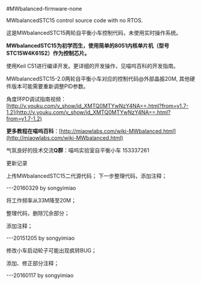 #MWbalanced-firmware-none

MWbalancedSTC15 control source code with no RTOS.

这是MWbalancedSTC15两轮自平衡小车控制代码，未使用实时操作系统。

**MWbalancedSTC15为初学而生，使用简单的8051内核单片机（型号STC15W4K61S2）作为控制芯片。**

使用Keil C51进行编译开发。更详细的开发操作，见喵呜百科的开发指南。

MWbalancedSTC15-2.0两轮自平衡小车对应的控制代码@外部晶振20M, 其他硬件版本可能需要重新调整PID参数。

角度环PD调试指南视频：[http://v.youku.com/v_show/id_XMTQ0MTYwNzY4NA==.html?from=y1.7-1.2](http://v.youku.com/v_show/id_XMTQ0MTYwNzY4NA==.html?from=y1.7-1.2)

**更多教程在喵呜百科**：[http://miaowlabs.com/wiki-MWbalanced.html](http://miaowlabs.com/wiki-MWbalanced.html)

气氛良好的技术交流**Q群**：喵呜实验室自平衡小车 153337261

更新记录

上传MWbalancedSTC15二代源代码；
下一步整理代码，添加注释；

---20160329 by songyimiao


将工作频率从33M降至20M；

整理代码，删除冗余部分；

添加注释；

---20151205 by songyimiao

修改小车启动轮子可能出现疯转BUG；

添加、修正部分注释；

---20160117 by songyimiao